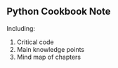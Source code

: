 Python Cookbook Note
--------------------

Including:

1. Critical code
2. Main knowledge points
3. Mind map of chapters
